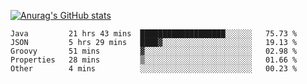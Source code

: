 [![Anurag's GitHub stats](https://github-readme-stats.vercel.app/api?username=sebasphere&count_private=true&theme=tokyonight)](https://github.com/anuraghazra/github-readme-stats)

<!--START_SECTION:waka-->
```text
Java         21 hrs 43 mins  ███████████████████░░░░░░   75.73 % 
JSON         5 hrs 29 mins   ████▓░░░░░░░░░░░░░░░░░░░░   19.13 % 
Groovy       51 mins         ▓░░░░░░░░░░░░░░░░░░░░░░░░   02.98 % 
Properties   28 mins         ▒░░░░░░░░░░░░░░░░░░░░░░░░   01.66 % 
Other        4 mins          ░░░░░░░░░░░░░░░░░░░░░░░░░   00.23 % 
```
<!--END_SECTION:waka-->
